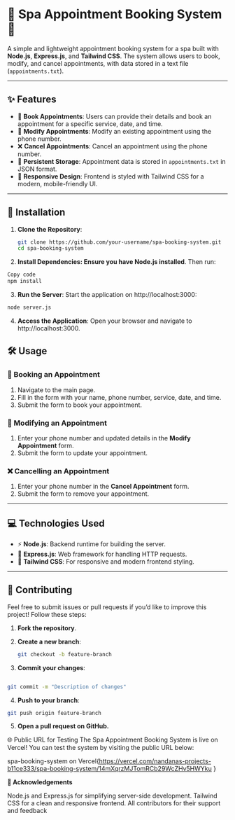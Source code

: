 # 🌟 **Spa Appointment Booking System** 🌟

A simple and lightweight appointment booking system for a spa built with **Node.js**, **Express.js**, and **Tailwind CSS**. The system allows users to book, modify, and cancel appointments, with data stored in a text file (`appointments.txt`).

---

## ✨ **Features**
- 📝 **Book Appointments**: Users can provide their details and book an appointment for a specific service, date, and time.
- 🔄 **Modify Appointments**: Modify an existing appointment using the phone number.
- ❌ **Cancel Appointments**: Cancel an appointment using the phone number.
- 💾 **Persistent Storage**: Appointment data is stored in `appointments.txt` in JSON format.
- 📱 **Responsive Design**: Frontend is styled with Tailwind CSS for a modern, mobile-friendly UI.

---

## 🚀 **Installation**

1. **Clone the Repository**:
   ```bash
   git clone https://github.com/your-username/spa-booking-system.git
   cd spa-booking-system
   ```

2. **Install Dependencies: Ensure you have Node.js installed**. Then run:

```bash
Copy code
npm install
```
3. **Run the Server**: Start the application on http://localhost:3000:

```bash
node server.js
```

4. **Access the Application**: Open your browser and navigate to http://localhost:3000.

## 🛠️ Usage

### 📝 Booking an Appointment
1. Navigate to the main page.
2. Fill in the form with your name, phone number, service, date, and time.
3. Submit the form to book your appointment.

### 🔄 Modifying an Appointment
1. Enter your phone number and updated details in the **Modify Appointment** form.
2. Submit the form to update your appointment.

### ❌ Cancelling an Appointment
1. Enter your phone number in the **Cancel Appointment** form.
2. Submit the form to remove your appointment.

---

## 💻 Technologies Used

- ⚡ **Node.js**: Backend runtime for building the server.
- 🚀 **Express.js**: Web framework for handling HTTP requests.
- 🎨 **Tailwind CSS**: For responsive and modern frontend styling.

---

## 🤝 Contributing

Feel free to submit issues or pull requests if you’d like to improve this project! Follow these steps:

1. **Fork the repository**.
2. **Create a new branch**:
   ```bash
   git checkout -b feature-branch

   ```

3. **Commit your changes**:
```bash

git commit -m "Description of changes"
```
4. **Push to your branch**:
```bash
git push origin feature-branch
```
5. **Open a pull request on GitHub.**

🌐 Public URL for Testing
The Spa Appointment Booking System is live on Vercel! You can test the system by visiting the public URL below:

spa-booking-system on Vercel{https://vercel.com/nandanas-projects-b11ce333/spa-booking-system/14mXqrzMJTomRCb29WcZHv5HWYku }

**🌟 Acknowledgements**

Node.js and Express.js for simplifying server-side development.
Tailwind CSS for a clean and responsive frontend.
All contributors for their support and feedback

